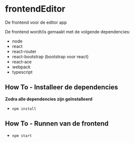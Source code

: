 # frontendEditor

De frontend voor de editor app

De frontend wordt/is gemaakt met de volgende dependencies:

- node
- react
- react-router
- react-bootstrap (bootstrap voor react)
- react-ace
- webpack
- typescript

## How To - Installeer de dependencies

**Zodra alle dependencies zijn geïnstalleerd**

- `npm install`

## How To - Runnen van de frontend

- `npm start`
